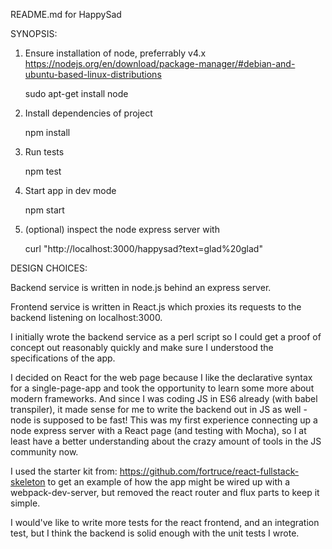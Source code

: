 README.md for HappySad

SYNOPSIS:

1. Ensure installation of node, preferrably v4.x
    https://nodejs.org/en/download/package-manager/#debian-and-ubuntu-based-linux-distributions

    sudo apt-get install node

2. Install dependencies of project

    npm install

3. Run tests

    npm test

4. Start app in dev mode

    npm start

5. (optional) inspect the node express server with

    curl "http://localhost:3000/happysad?text=glad%20glad"


DESIGN CHOICES:

Backend service is written in node.js behind an express server.

Frontend service is written in React.js which proxies its requests to the
backend listening on localhost:3000.

I initially wrote the backend service as a perl script so I could get a proof
of concept out reasonably quickly and make sure I understood the specifications
of the app.

I decided on React for the web page because I like the declarative syntax for a
single-page-app and took the opportunity to learn some more about modern
frameworks.  And since I was coding JS in ES6 already (with babel transpiler),
it made sense for me to write the backend out in JS as well - node is supposed
to be fast! This was my first experience connecting up a node express server
with a React page (and testing with Mocha), so I at least have a better
understanding about the crazy amount of tools in the JS community now.

I used the starter kit from:
https://github.com/fortruce/react-fullstack-skeleton to get an example of how
the app might be wired up with a webpack-dev-server, but removed the react
router and flux parts to keep it simple.

I would've like to write more tests for the react frontend, and an integration
test, but I think the backend is solid enough with the unit tests I wrote.
